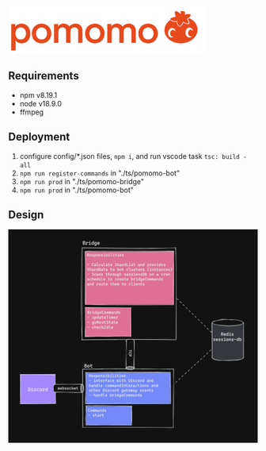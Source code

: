 <img src="./assets/logo.png" style="max-width: 25rem"/>

## Requirements

- npm v8.19.1
- node v18.9.0
- ffmpeg

## Deployment

1. configure config/\*.json files, `npm i`, and run vscode task `tsc: build - all`
2. `npm run register-commands` in "./ts/pomomo-bot"
3. `npm run prod` in "./ts/pomomo-bridge"
4. `npm run prod` in "./ts/pomomo-bot"

## Design

<img src="./assets/design-diagram.png" />
